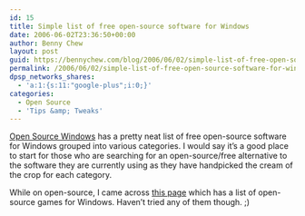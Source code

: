 ```yaml
---
id: 15
title: Simple list of free open-source software for Windows
date: 2006-06-02T23:36:50+00:00
author: Benny Chew
layout: post
guid: https://bennychew.com/blog/2006/06/02/simple-list-of-free-open-source-software-for-windows/
permalink: /2006/06/02/simple-list-of-free-open-source-software-for-windows/
dpsp_networks_shares:
  - 'a:1:{s:11:"google-plus";i:0;}'
categories:
  - Open Source
  - 'Tips &amp; Tweaks'
---
```

<a target="_blank" href="http://www.opensourcewindows.org/">Open Source Windows</a> has a pretty neat list of free open-source software for Windows grouped into various categories. I would say it&#8217;s a good place to start for those who are searching for an open-source/free alternative to the software they are currently using as they have handpicked the cream of the crop for each category.

While on open-source, I came across <a target="_blank" href="http://osswin.sourceforge.net/games.html">this page</a> which has a list of open-source games for Windows. Haven&#8217;t tried any of them though. ;)
